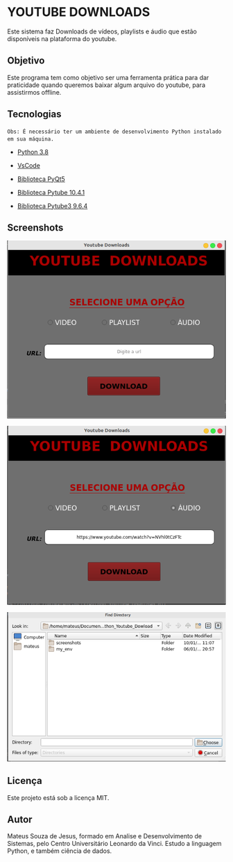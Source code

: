 # YOUTUBE DOWNLOADS

Este sistema faz Downloads de vídeos, playlists e áudio que estão disponíveis na plataforma do youtube.


## Objetivo

Este programa tem como objetivo ser uma ferramenta prática para dar praticidade quando queremos baixar algum arquivo do youtube, para assistirmos offline.


## Tecnologias

`Obs: É necessário ter um ambiente de desenvolvimento Python instalado em sua máquina.`

- [Python 3.8](https://www.python.org/downloads/)

- [VsCode](https://code.visualstudio.com/download)

- [Biblioteca PyQt5](https://pypi.org/project/PyQt5/)

- [Biblioteca Pytube 10.4.1](https://pypi.org/project/pytube/)

- [Biblioteca Pytube3 9.6.4](https://pypi.org/project/pytube3/)


## Screenshots

![home](./screenshots/home.png)

![home_link](./screenshots/home_link.png)

![FileOpen](./screenshots/FileOpen.png)


## Licença

Este projeto está sob a licença MIT.


## Autor

Mateus Souza de Jesus, formado em Analise e Desenvolvimento de Sistemas, pelo Centro Universitário Leonardo da Vinci. Estudo a linguagem Python, e também ciência de dados.
